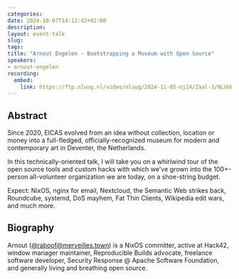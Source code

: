 ```yaml
---
categories:
date: 2024-10-07T14:12:43+02:00
description:
layout: event-talk
slug:
tags:
title: "Arnout Engelen - Bootstrapping a Museum with Open Source"
speakers:
- arnout-engelen
recording:
  embed:
    link: https://ftp.nluug.nl/video/nluug/2024-11-05-nj24/Zaal-3/NLUUG-NJ24-ArnoutEngelen-BootstrappingAMuseumWithOpenSource.mp4
---
```


## Abstract

Since 2020, EICAS evolved from an idea without collection, location or money into a full-fledged, officially-recognized museum for modern and contemporary art in Deventer, the Netherlands.

In this technically-oriented talk, I will take you on a whirlwind tour of the open source tools and custom hacks with which we've grown into the 100+-person all-volunteer organization we are today, on a shoe-string budget.

Expect: NixOS, nginx for email, Nextcloud, the Semantic Web strikes back, Roundcube, systemd, DoS mayhem, Fat Thin Clients, Wikipedia edit wars, and much more.

## Biography

Arnout ([@raboof@merveilles.town](https://merveilles.town/@raboof)) is a NixOS committer, active at Hack42, window manager maintainer, Reproducible Builds advocate, freelance software developer, Security Response @ Apache Software Foundation, and generally living and breathing open source.
